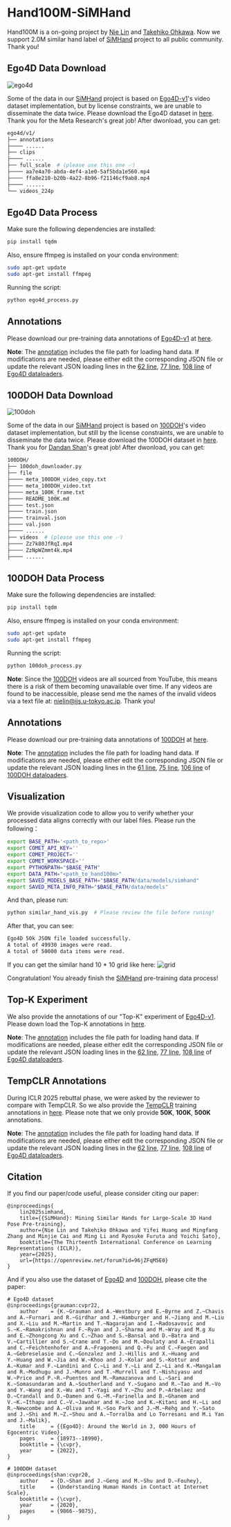 # Hand100M-SiMHand
Hand100M is a on-going project by [Nie Lin](https://lin-nie.github.io/) and [Takehiko Ohkawa](https://tkhkaeio.github.io/). Now we support 2.0M similar hand label of [SiMHand](https://github.com/ut-vision/SiMHand) project to all public community. Thank you!


## Ego4D Data Download
![ego4d](ego-4d-01.png)

Some of the data in our [SiMHand](https://github.com/ut-vision/SiMHand) project is based on [Ego4D-v1](https://ego4d-data.org/)'s video dataset implementation, but by license constraints, we are unable to disseminate the data twice. Please download the Ego4D dataset in [here](https://ego4d-data.org/). Thank you for the Meta Research's great job!
After dwonload, you can get:
```bash
ego4d/v1/
├── annotations
├──── ......
├── clips
├──── ......
├── full_scale  # (please use this one ✅)
├──── aa7e4a70-abda-4ef4-a1e0-5af5bda1e560.mp4
├──── ffa8e210-b20b-4a22-8b96-f21146cf9ab8.mp4
├──── ......
└── videos_224p
```

## Ego4D Data Process
Make sure the following dependencies are installed:
```bash
pip install tqdm
```

Also, ensure ffmpeg is installed on your conda environment:
```bash
sudo apt-get update
sudo apt-get install ffmpeg
```

Running the script:
```bash
python ego4d_process.py
```

## Annotations
Please download our pre-training data annotations of [Ego4D-v1](https://ego4d-data.org/) at [here](https://drive.google.com/drive/folders/1OC1X5iJsc8oMOOLw-UOZSzaNHzqP4LFg?usp=sharing).

**Note**: The [annotation](https://drive.google.com/drive/folders/1OC1X5iJsc8oMOOLw-UOZSzaNHzqP4LFg?usp=sharing) includes the file path for loading hand data. If modifications are needed, please either edit the corresponding JSON file or update the relevant JSON loading lines in the [62 line](https://github.com/ut-vision/SiMHand/blob/main/src/data_loader/ego4d_loader.py#L62), [77 line](https://github.com/ut-vision/SiMHand/blob/main/src/data_loader/ego4d_loader.py#L77), [108 line](https://github.com/ut-vision/SiMHand/blob/main/src/data_loader/ego4d_loader.py#L108) of [Ego4D dataloaders](https://github.com/ut-vision/SiMHand/blob/main/src/data_loader/ego4d_loader.py).

## 100DOH Data Download
![100doh](100doh.jpg)

Some of the data in our [SiMHand](https://github.com/ut-vision/SiMHand) project is based on [100DOH](https://fouheylab.eecs.umich.edu/~dandans/projects/100DOH/index.html)'s video dataset implementation, but still by the license constraints, we are unable to disseminate the data twice. Please download the 100DOH dataset in [here](https://ego4d-data.org/). Thank you for [Dandan Shan](https://ddshan.github.io/)'s great job! After dwonload, you can get:
```bash
100DOH/
├── 100doh_downloader.py
├── file
├──── meta_100DOH_video_copy.txt
├──── meta_100DOH_video.txt
├──── meta_100K_frame.txt
├──── README_100K.md
├──── test.json
├──── train.json
├──── trainval.json
├──── val.json
├──── ......
├── videos  # (please use this one ✅)
├──── Zz7k80JfRqI.mp4
├──── ZzNpWZmmt4k.mp4
├──── ......
```
## 100DOH Data Process
Make sure the following dependencies are installed:
```bash
pip install tqdm
```

Also, ensure ffmpeg is installed on your conda environment:
```bash
sudo apt-get update
sudo apt-get install ffmpeg
```

Running the script:
```bash
python 100doh_process.py
```

**Note**: Since the [100DOH](https://fouheylab.eecs.umich.edu/~dandans/projects/100DOH/index.html) videos are all sourced from YouTube, this means there is a risk of them becoming unavailable over time. If any videos are found to be inaccessible, please send me the names of the invalid videos via a text file at: [nielin@iis.u-tokyo.ac.jp](nielin@iis.u-tokyo.ac.jp). Thank you!


## Annotations
Please download our pre-training data annotations of [100DOH](https://fouheylab.eecs.umich.edu/~dandans/projects/100DOH/index.html) at [here](https://drive.google.com/drive/folders/1dUHM-YzIgc_FQau8rqOsl3xPC90HYIdj?usp=sharing).

**Note**: The [annotation](https://drive.google.com/drive/folders/1dUHM-YzIgc_FQau8rqOsl3xPC90HYIdj?usp=sharing) includes the file path for loading hand data. If modifications are needed, please either edit the corresponding JSON file or update the relevant JSON loading lines in the [61 line]((https://github.com/ut-vision/SiMHand/blob/main/src/data_loader/doh_loader.py#L61)), [75 line](https://github.com/ut-vision/SiMHand/blob/main/src/data_loader/doh_loader.py#L75), [106 line](https://github.com/ut-vision/SiMHand/blob/main/src/data_loader/doh_loader.py#L106) of [100DOH dataloaders](https://github.com/ut-vision/SiMHand/blob/main/src/data_loader/doh_loader.py).

## Visualization
We provide visualization code to allow you to verify whether your processed data aligns correctly with our label files. Please run the following：
```bash
export BASE_PATH='<path_to_repo>'
export COMET_API_KEY=''
export COMET_PROJECT=''
export COMET_WORKSPACE=''
export PYTHONPATH="$BASE_PATH"
export DATA_PATH="<path_to_hand100m>"
export SAVED_MODELS_BASE_PATH="$BASE_PATH/data/models/simhand"
export SAVED_META_INFO_PATH="$BASE_PATH/data/models" 
```

And than, please run:
```bash
python similar_hand_vis.py  # Please review the file before runing!
```

After that, you can see:
```bash
Ego4D 50k JSON file loaded successfully.
A total of 49930 images were read.
A total of 50000 data items were read.
```

If you can get the similar hand 10 * 10 grid like here:
![grid](./visualization/vis_10x10_grid.jpg)

Congratulation! You already finish the [SiMHand](https://github.com/ut-vision/SiMHand) pre-training data process!

## Top-K Experiment
We also provide the annotations of our "Top-K" experiment of [Ego4D-v1](https://ego4d-data.org/). Please down load the Top-K annotations in [here](https://drive.google.com/drive/folders/1ZtI9gZkINMQSqEACX8m4ARyKgKKEZzO-?usp=sharing).

**Note**: The [annotation](https://drive.google.com/drive/folders/1OC1X5iJsc8oMOOLw-UOZSzaNHzqP4LFg?usp=sharing) includes the file path for loading hand data. If modifications are needed, please either edit the corresponding JSON file or update the relevant JSON loading lines in the [62 line](https://github.com/ut-vision/SiMHand/blob/main/src/data_loader/ego4d_loader.py#L62), [77 line](https://github.com/ut-vision/SiMHand/blob/main/src/data_loader/ego4d_loader.py#L77), [108 line](https://github.com/ut-vision/SiMHand/blob/main/src/data_loader/ego4d_loader.py#L108) of [Ego4D dataloaders](https://github.com/ut-vision/SiMHand/blob/main/src/data_loader/ego4d_loader.py).

## TempCLR Annotations
During ICLR 2025 rebuttal phase, we were asked by the reviewer to compare with TempCLR. So we also provide the [TempCLR](https://eth-ait.github.io/tempclr/) training annotations in [here](https://drive.google.com/drive/folders/1tjhRmqf72Vi8_xosfGlTzJLlk0BPw1R3?usp=sharing). Please note that we only provide **50K**, **100K**, **500K** annotations.

**Note**: The [annotation](https://drive.google.com/drive/folders/1OC1X5iJsc8oMOOLw-UOZSzaNHzqP4LFg?usp=sharing) includes the file path for loading hand data. If modifications are needed, please either edit the corresponding JSON file or update the relevant JSON loading lines in the [62 line](https://github.com/ut-vision/SiMHand/blob/main/src/data_loader/ego4d_loader.py#L62), [77 line](https://github.com/ut-vision/SiMHand/blob/main/src/data_loader/ego4d_loader.py#L77), [108 line](https://github.com/ut-vision/SiMHand/blob/main/src/data_loader/ego4d_loader.py#L108) of [Ego4D dataloaders](https://github.com/ut-vision/SiMHand/blob/main/src/data_loader/ego4d_loader.py).

## Citation
If you find our paper/code useful, please consider citing our paper:


```
@inproceedings{
    lin2025simhand,
    title={{SiMHand}: Mining Similar Hands for Large-Scale 3D Hand Pose Pre-training},
    author={Nie Lin and Takehiko Ohkawa and Yifei Huang and Mingfang Zhang and Minjie Cai and Ming Li and Ryosuke Furuta and Yoichi Sato},
    booktitle={The Thirteenth International Conference on Learning Representations (ICLR)},
    year={2025},
    url={https://openreview.net/forum?id=96jZFqM5E0}
}
```

And if you also use the dataset of [Ego4D](https://ego4d-data.org/) and [100DOH](https://fouheylab.eecs.umich.edu/~dandans/projects/100DOH/index.html), please cite the paper:
```
# Ego4D dataset
@inproceedings{grauman:cvpr22,
    author    = {K.~Grauman and A.~Westbury and E.~Byrne and Z.~Chavis and A.~Furnari and R.~Girdhar and J.~Hamburger and H.~Jiang and M.~Liu and X.~Liu and M.~Martin and T.~Nagarajan and I.~Radosavovic and S.~K.~Ramakrishnan and F.~Ryan and J.~Sharma and M.~Wray and M.g Xu and E.~Zhongcong Xu and C.~Zhao and S.~Bansal and D.~Batra and V.~Cartillier and S.~Crane and T.~Do and M.~Doulaty and A.~Erapalli and C.~Feichtenhofer and A.~Fragomeni and Q.~Fu and C.~Fuegen and A.~Gebreselasie and C.~Gonzalez and J.~Hillis and X.~Huang and Y.~Huang and W.~Jia and W.~Khoo and J.~Kolar and S.~Kottur and A.~Kumar and F.~Landini and C.~Li and Y.~Li and Z.~Li and K.~Mangalam and R.~Modhugu and J.~Munro and T.~Murrell and T.~Nishiyasu and W.~Price and P.~R.~Puentes and M.~Ramazanova and L.~Sari and K.~Somasundaram and A.~Southerland and Y.~Sugano and R.~Tao and M.~Vo and Y.~Wang and X.~Wu and T.~Yagi and Y.~Zhu and P.~Arbelaez and D.~Crandall and D.~Damen and G.~M.~Farinella and B.~Ghanem and V.~K.~Ithapu and C.~V.~Jawahar and H.~Joo and K.~Kitani and H.~Li and R.~Newcombe and A.~Oliva and H.~Soo Park and J.~M.~Rehg and Y.~Sato and J.~Shi and M.~Z.~Shou and A.~Torralba and Lo Torresani and M.i Yan and J.~Malik},
    title     = {{Ego4D}: Around the World in 3, 000 Hours of Egocentric Video},
    pages     = {18973--18990},
    booktitle = {\cvpr},
    year      = {2022},
}

# 100DOH dataset
@inproceedings{shan:cvpr20,
    author    = {D.~Shan and J.~Geng and M.~Shu and D.~Fouhey},
    title     = {Understanding Human Hands in Contact at Internet Scale},
    booktitle = {\cvpr}, 
    year      = {2020},
    pages     = {9866--9875},
}
```
